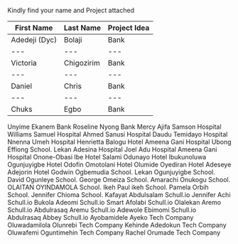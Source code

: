 Kindly find your name and Project attached

First Name|	Last Name  |	Project Idea
--- | --- | --- | 
Adedeji (Dyc)  | Bolaji|	Bank
--- | --- | --- | 
Victoria |	Chigozirim  |	Bank
--- | --- | --- | 
Daniel|	Chris|	Bank
--- | --- | --- | 
Chuks|	Egbo|	Bank

Unyime	Ekanem	Bank
Roseline	Nyong	Bank
Mercy Ajifa	Samson	Hospital
Williams	Samuel	Hospital
Ahmed	Sanusi	Hospital
Daudu	Temidayo	Hospital
Nnenna	Umeh	Hospital
Henrietta	Balogu	Hotel
Ameena	Gani	Hospital
Ubong	Effiong	School.
Lekan	Adesina	Hospital
Joel	Adu	Hospital
Ameena	Gani	Hospital
Onone-Obasi	Ibe	Hotel
Salami	Odunayo	Hotel
Ibukunoluwa	Ogunjuyigbe	Hotel
Odofin	Omotolani	Hotel
Olumide	Oyediran	Hotel
Adeseye	Adejorin	Hotel
Godwin	Ogbemudia	School.
Lekan	Ogunjuyigbe	School.
David	Ogunleye	School.
George	Omeiza	School.
Amarachi	Onukogu	School.
OLAITAN	OYINDAMOLA	School.
Ikeh	Paul ikeh	School.
Pamela	Orbih	School.
Jennifer	Chioma	School.
Kafayat	Abdulsalam	Schull.io
Jennifer	Achi	Schull.io
Bukola	Adeomi	Schull.io
Smart	Afolabi	Schull.io
Olalekan	Aremo	Schull.io
Abdulrasaq	Aremu	Schull.io
Adewole	Ebimomi	Schull.io
Abdulrasaq	Abbey	Schull.io
Ayobamidele	Ayeko	Tech Company
Oluwadamilola	Olunrebi	Tech Company
Kehinde	Adedokun	Tech Company
Oluwafemi	Oguntimehin	Tech Company
Rachel	Orumade	Tech Company